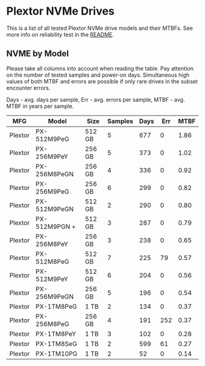 Plextor NVMe Drives
===================

This is a list of all tested Plextor NVMe drive models and their MTBFs. See more
info on reliability test in the [README](https://github.com/linuxhw/SMART).

NVME by Model
------------

Please take all columns into account when reading the table. Pay attention on the
number of tested samples and power-on days. Simultaneous high values of both MTBF
and errors are possible if only rare drives in the subset encounter errors.

Days - avg. days per sample,
Err  - avg. errors per sample,
MTBF - avg. MTBF in years per sample.

| MFG       | Model              | Size   | Samples | Days  | Err   | MTBF |
|-----------|--------------------|--------|---------|-------|-------|------|
| Plextor   | PX-512M9PeG        | 512 GB | 5       | 677   | 0     | 1.86   |
| Plextor   | PX-256M9PeY        | 256 GB | 5       | 373   | 0     | 1.02   |
| Plextor   | PX-256M8PeGN       | 256 GB | 4       | 336   | 0     | 0.92   |
| Plextor   | PX-256M9PeG        | 256 GB | 6       | 299   | 0     | 0.82   |
| Plextor   | PX-512M9PeGN       | 512 GB | 2       | 290   | 0     | 0.80   |
| Plextor   | PX-512M9PGN +      | 512 GB | 3       | 287   | 0     | 0.79   |
| Plextor   | PX-256M8PeY        | 256 GB | 3       | 238   | 0     | 0.65   |
| Plextor   | PX-512M8PeG        | 512 GB | 7       | 225   | 79    | 0.57   |
| Plextor   | PX-512M9PeY        | 512 GB | 6       | 204   | 0     | 0.56   |
| Plextor   | PX-256M9PeGN       | 256 GB | 5       | 196   | 0     | 0.54   |
| Plextor   | PX-1TM8PeG         | 1 TB   | 2       | 134   | 0     | 0.37   |
| Plextor   | PX-256M8PeG        | 256 GB | 4       | 191   | 252   | 0.37   |
| Plextor   | PX-1TM8PeY         | 1 TB   | 3       | 102   | 0     | 0.28   |
| Plextor   | PX-1TM8SeG         | 1 TB   | 2       | 599   | 61    | 0.27   |
| Plextor   | PX-1TM10PG         | 1 TB   | 2       | 52    | 0     | 0.14   |

